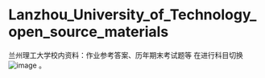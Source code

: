 # Lanzhou_University_of_Technology_open_source_materials
兰州理工大学校内资料：作业参考答案、历年期末考试题等
在进行科目切换
![image](https://github.com/longzheng268/Lanzhou_University_of_Technology_open_source_materials/assets/38132402/7e8dd3d0-04b7-437d-843d-59914793f6e9)
。
